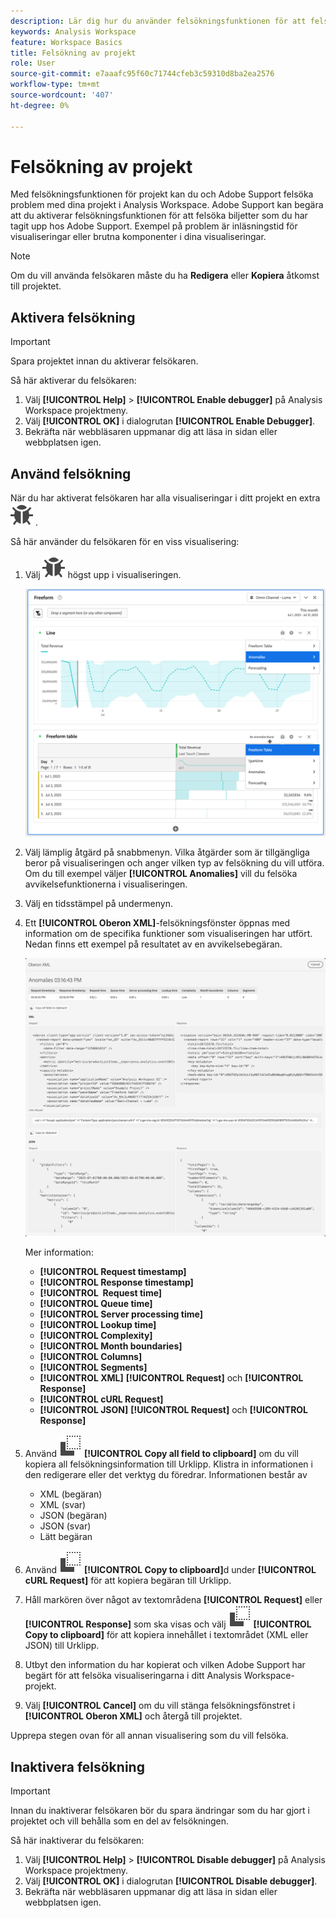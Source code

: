 ```yaml
---
description: Lär dig hur du använder felsökningsfunktionen för att felsöka problem med ditt projekt i Analysis Workspace.
keywords: Analysis Workspace
feature: Workspace Basics
title: Felsökning av projekt
role: User
source-git-commit: e7aaafc95f60c71744cfeb3c59310d8ba2ea2576
workflow-type: tm+mt
source-wordcount: '407'
ht-degree: 0%

---
```


# Felsökning av projekt

Med felsökningsfunktionen för projekt kan du och Adobe Support felsöka problem med dina projekt i Analysis Workspace. Adobe Support kan begära att du aktiverar felsökningsfunktionen för att felsöka biljetter som du har tagit upp hos Adobe Support. Exempel på problem är inläsningstid för visualiseringar eller brutna komponenter i dina visualiseringar.

>[!NOTE]
>
>Om du vill använda felsökaren måste du ha **Redigera** eller **Kopiera** åtkomst till projektet.
>

## Aktivera felsökning

>[!IMPORTANT]
>
>Spara projektet innan du aktiverar felsökaren.
>

Så här aktiverar du felsökaren:

1. Välj **[!UICONTROL Help]** > **[!UICONTROL Enable debugger]** på Analysis Workspace projektmeny.
1. Välj **[!UICONTROL OK]** i dialogrutan **[!UICONTROL Enable Debugger]**.
1. Bekräfta när webbläsaren uppmanar dig att läsa in sidan eller webbplatsen igen.


## Använd felsökning

När du har aktiverat felsökaren har alla visualiseringar i ditt projekt en extra ![felikon](/help/assets/icons/Bug.svg) .

Så här använder du felsökaren för en viss visualisering:

1. Välj ![Fel](/help/assets/icons/Bug.svg) högst upp i visualiseringen.

   ![Snabbmenyn Felsökning](assets/debugger-context-menu.png)

1. Välj lämplig åtgärd på snabbmenyn. Vilka åtgärder som är tillgängliga beror på visualiseringen och anger vilken typ av felsökning du vill utföra. Om du till exempel väljer **[!UICONTROL Anomalies]** vill du felsöka avvikelsefunktionerna i visualiseringen.
1. Välj en tidsstämpel på undermenyn.
1. Ett **[!UICONTROL Oberon XML]**-felsökningsfönster öppnas med information om de specifika funktioner som visualiseringen har utfört. Nedan finns ett exempel på resultatet av en avvikelsebegäran.

   ![Begäran om felsökning av utdata](assets/debugger-oberon.png)

   Mer information:

   * **[!UICONTROL Request timestamp]**
   * **[!UICONTROL Response timestamp]**
   * **[!UICONTROL &#x200B; Request time]**
   * **[!UICONTROL Queue time]**
   * **[!UICONTROL Server processing time]**
   * **[!UICONTROL Lookup time]**
   * **[!UICONTROL Complexity]**
   * **[!UICONTROL Month boundaries]**
   * **[!UICONTROL Columns]**
   * **[!UICONTROL Segments]**
   * **[!UICONTROL XML]** **[!UICONTROL Request]** och **[!UICONTROL Response]**
   * **[!UICONTROL cURL Request]**
   * **[!UICONTROL JSON]** **[!UICONTROL Request]** och **[!UICONTROL Response]**

1. Använd ![Kopiera](/help/assets/icons/Copy.svg) **[!UICONTROL Copy all field to clipboard]** om du vill kopiera all felsökningsinformation till Urklipp. Klistra in informationen i den redigerare eller det verktyg du föredrar. Informationen består av

   * XML (begäran)
   * XML (svar)
   * JSON (begäran)
   * JSON (svar)
   * Lätt begäran

1. Använd ![Kopiera](/help/assets/icons/Copy.svg) **[!UICONTROL Copy to clipboard]**&#x200B;d under **[!UICONTROL cURL Request]** för att kopiera begäran till Urklipp.
1. Håll markören över något av textområdena **[!UICONTROL Request]** eller **[!UICONTROL Response]** som ska visas och välj ![Kopiera](/help/assets/icons/Copy.svg) **[!UICONTROL Copy to clipboard]** för att kopiera innehållet i textområdet (XML eller JSON) till Urklipp.

1. Utbyt den information du har kopierat och vilken Adobe Support har begärt för att felsöka visualiseringarna i ditt Analysis Workspace-projekt.

1. Välj **[!UICONTROL Cancel]** om du vill stänga felsökningsfönstret i **[!UICONTROL Oberon XML]** och återgå till projektet.

Upprepa stegen ovan för all annan visualisering som du vill felsöka.

## Inaktivera felsökning

>[!IMPORTANT]
>
>Innan du inaktiverar felsökaren bör du spara ändringar som du har gjort i projektet och vill behålla som en del av felsökningen.
>

Så här inaktiverar du felsökaren:

1. Välj **[!UICONTROL Help]** > **[!UICONTROL Disable debugger]** på Analysis Workspace projektmeny.
1. Välj **[!UICONTROL OK]** i dialogrutan **[!UICONTROL Disable debugger]**.
1. Bekräfta när webbläsaren uppmanar dig att läsa in sidan eller webbplatsen igen.



